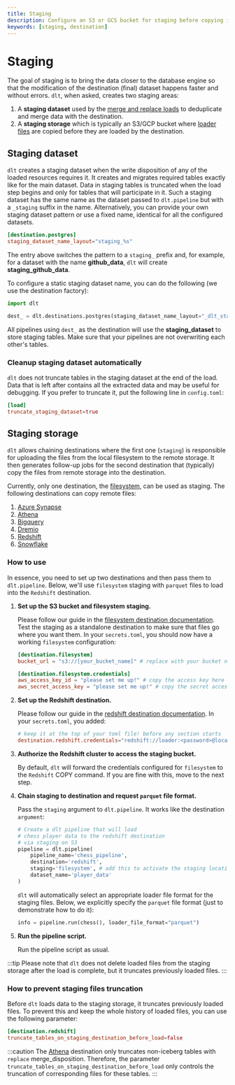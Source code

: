 ```yaml
---
title: Staging
description: Configure an S3 or GCS bucket for staging before copying into the destination
keywords: [staging, destination]
---
```

# Staging

The goal of staging is to bring the data closer to the database engine so that the modification of the destination (final) dataset happens faster and without errors. `dlt`, when asked, creates two staging areas:
1. A **staging dataset** used by the [merge and replace loads](../general-usage/incremental-loading.md#merge-incremental_loading) to deduplicate and merge data with the destination.
2. A **staging storage** which is typically an S3/GCP bucket where [loader files](file-formats/) are copied before they are loaded by the destination.

## Staging dataset
`dlt` creates a staging dataset when the write disposition of any of the loaded resources requires it. It creates and migrates required tables exactly like for the main dataset. Data in staging tables is truncated when the load step begins and only for tables that will participate in it.
Such a staging dataset has the same name as the dataset passed to `dlt.pipeline` but with a `_staging` suffix in the name. Alternatively, you can provide your own staging dataset pattern or use a fixed name, identical for all the configured datasets.
```toml
[destination.postgres]
staging_dataset_name_layout="staging_%s"
```
The entry above switches the pattern to a `staging_` prefix and, for example, for a dataset with the name **github_data**, `dlt` will create **staging_github_data**.

To configure a static staging dataset name, you can do the following (we use the destination factory):
```py
import dlt

dest_ = dlt.destinations.postgres(staging_dataset_name_layout="_dlt_staging")
```
All pipelines using `dest_` as the destination will use the **staging_dataset** to store staging tables. Make sure that your pipelines are not overwriting each other's tables.

### Cleanup staging dataset automatically
`dlt` does not truncate tables in the staging dataset at the end of the load. Data that is left after contains all the extracted data and may be useful for debugging.
If you prefer to truncate it, put the following line in `config.toml`:

```toml
[load]
truncate_staging_dataset=true
```

## Staging storage
`dlt` allows chaining destinations where the first one (`staging`) is responsible for uploading the files from the local filesystem to the remote storage. It then generates follow-up jobs for the second destination that (typically) copy the files from remote storage into the destination.

Currently, only one destination, the [filesystem](destinations/filesystem.md), can be used as staging. The following destinations can copy remote files:

1. [Azure Synapse](destinations/synapse#staging-support)
2. [Athena](destinations/athena#staging-support)
3. [Bigquery](destinations/bigquery.md#staging-support)
4. [Dremio](destinations/dremio#staging-support)
5. [Redshift](destinations/redshift.md#staging-support)
6. [Snowflake](destinations/snowflake.md#staging-support)

### How to use
In essence, you need to set up two destinations and then pass them to `dlt.pipeline`. Below, we'll use `filesystem` staging with `parquet` files to load into the `Redshift` destination.

1. **Set up the S3 bucket and filesystem staging.**

    Please follow our guide in the [filesystem destination documentation](destinations/filesystem.md). Test the staging as a standalone destination to make sure that files go where you want them. In your `secrets.toml`, you should now have a working `filesystem` configuration:
    ```toml
    [destination.filesystem]
    bucket_url = "s3://[your_bucket_name]" # replace with your bucket name

    [destination.filesystem.credentials]
    aws_access_key_id = "please set me up!" # copy the access key here
    aws_secret_access_key = "please set me up!" # copy the secret access key here
    ```

2. **Set up the Redshift destination.**

    Please follow our guide in the [redshift destination documentation](destinations/redshift.md). In your `secrets.toml`, you added:
    ```toml
    # keep it at the top of your toml file! before any section starts
    destination.redshift.credentials="redshift://loader:<password>@localhost/dlt_data?connect_timeout=15"
    ```

3. **Authorize the Redshift cluster to access the staging bucket.**

    By default, `dlt` will forward the credentials configured for `filesystem` to the `Redshift` COPY command. If you are fine with this, move to the next step.

4. **Chain staging to destination and request `parquet` file format.**

    Pass the `staging` argument to `dlt.pipeline`. It works like the destination `argument`:
    ```py
    # Create a dlt pipeline that will load
    # chess player data to the redshift destination
    # via staging on S3
    pipeline = dlt.pipeline(
        pipeline_name='chess_pipeline',
        destination='redshift',
        staging='filesystem', # add this to activate the staging location
        dataset_name='player_data'
    )
    ```
    `dlt` will automatically select an appropriate loader file format for the staging files. Below, we explicitly specify the `parquet` file format (just to demonstrate how to do it):
    ```py
    info = pipeline.run(chess(), loader_file_format="parquet")
    ```

5. **Run the pipeline script.**

    Run the pipeline script as usual.

:::tip
Please note that `dlt` does not delete loaded files from the staging storage after the load is complete, but it truncates previously loaded files.
:::

### How to prevent staging files truncation

Before `dlt` loads data to the staging storage, it truncates previously loaded files. To prevent this and keep the whole history of loaded files, you can use the following parameter:

```toml
[destination.redshift]
truncate_tables_on_staging_destination_before_load=false
```

:::caution
The [Athena](destinations/athena#staging-support) destination only truncates non-iceberg tables with `replace` merge_disposition.
Therefore, the parameter `truncate_tables_on_staging_destination_before_load` only controls the truncation of corresponding files for these tables.
:::

